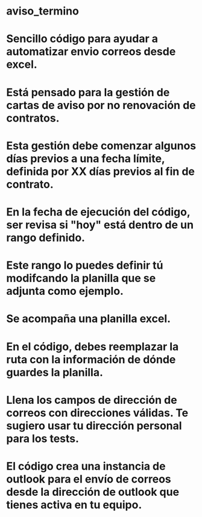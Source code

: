 # aviso_termino
# Sencillo código para ayudar a automatizar envio correos desde excel.
# Está pensado para la gestión de cartas de aviso por no renovación de contratos.
# Esta gestión debe comenzar algunos días previos a una fecha límite, definida por XX días previos al fin de contrato.
# En la fecha de ejecución del código, ser revisa si "hoy" está dentro de un rango definido. 
# Este rango lo puedes definir tú modifcando la planilla que se adjunta como ejemplo. 
# Se acompaña una planilla excel. 
# En el código, debes reemplazar la ruta con la información de dónde guardes la planilla.
# Llena los campos de dirección de correos con direcciones válidas. Te sugiero usar tu dirección personal para los tests.
# El código crea una instancia de outlook para el envío de correos desde la dirección de outlook que tienes activa en tu equipo.
